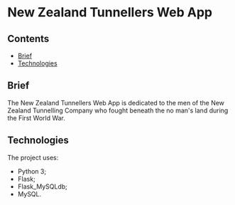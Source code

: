 # New Zealand Tunnellers Web App

## Contents

* [Brief](#brief)
* [Technologies](#technologies)

## Brief

The New Zealand Tunnellers Web App is dedicated to the men of the New Zealand Tunnelling Company who fought beneath the no man's land during the First World War.

## Technologies

The project uses:

* Python 3;
* Flask;
* Flask_MySQLdb;
* MySQL.
